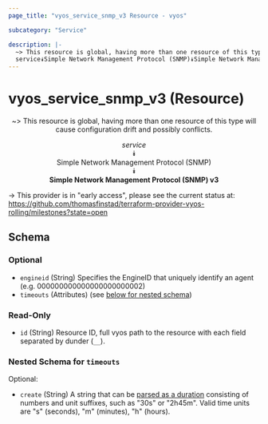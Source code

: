```yaml
---
page_title: "vyos_service_snmp_v3 Resource - vyos"

subcategory: "Service"

description: |- 
  ~> This resource is global, having more than one resource of this type will cause configuration drift and possibly conflicts.
  service⯯Simple Network Management Protocol (SNMP)⯯Simple Network Management Protocol (SNMP) v3
---
```


# vyos_service_snmp_v3 (Resource)
<center>

~> This resource is global, having more than one resource of this type will cause configuration drift and possibly conflicts.

*service*  
⯯  
Simple Network Management Protocol (SNMP)  
⯯  
**Simple Network Management Protocol (SNMP) v3**


</center>

-> This provider is in "early access", please see the current status at: https://github.com/thomasfinstad/terraform-provider-vyos-rolling/milestones?state=open

## Schema

### Optional

- `engineid` (String) Specifies the EngineID that uniquely identify an agent (e.g. 000000000000000000000002)
- `timeouts` (Attributes) (see [below for nested schema](#nestedatt--timeouts))

### Read-Only

- `id` (String) Resource ID, full vyos path to the resource with each field separated by dunder (`__`).

<a id="nestedatt--timeouts"></a>
### Nested Schema for `timeouts`

Optional:

- `create` (String) A string that can be [parsed as a duration](https://pkg.go.dev/time#ParseDuration) consisting of numbers and unit suffixes, such as &#34;30s&#34; or &#34;2h45m&#34;. Valid time units are &#34;s&#34; (seconds), &#34;m&#34; (minutes), &#34;h&#34; (hours).  
